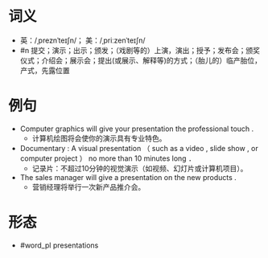 # 词义
- 英：/ˌpreznˈteɪʃn/； 美：/ˌpriːzenˈteɪʃn/
- #n 提交；演示；出示；颁发；（戏剧等的）上演，演出；授予；发布会；颁奖仪式；介绍会；展示会；提出(或展示、解释等)的方式；（胎儿的）临产胎位，产式，先露位置
# 例句
- Computer graphics will give your presentation the professional touch .
	- 计算机绘图将会使你的演示具有专业特色。
- Documentary : A visual presentation （ such as a video , slide show , or computer project ） no more than 10 minutes long ．
	- 记录片：不超过10分钟的视觉演示（如视频、幻灯片或计算机项目）。
- The sales manager will give a presentation on the new products .
	- 营销经理将举行一次新产品推介会。
# 形态
- #word_pl presentations
